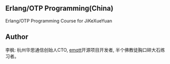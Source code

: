 
## Erlang/OTP Programming(China)

Erlang/OTP Programming Course for JiKeXueYuan


## Author

李枫: 杭州华思通信创始人CTO,  [emqtt](https://emqtt.io)开源项目开发者, 半个佛教徒胸口碎大石练习者。


